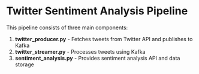 # Twitter Sentiment Analysis Pipeline

This pipeline consists of three main components:
1. **twitter_producer.py** - Fetches tweets from Twitter API and publishes to Kafka
2. **twitter_streamer.py** - Processes tweets using Kafka
3. **sentiment_analysis.py** - Provides sentiment analysis API and data storage
